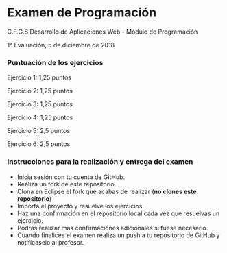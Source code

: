 # Examen de Programación
C.F.G.S Desarrollo de Aplicaciones Web - Módulo de Programación

1ª Evaluación, 5 de diciembre de 2018

### Puntuación de los ejercicios
Ejercicio 1: 1,25 puntos

Ejercicio 2: 1,25 puntos

Ejercicio 3: 1,25 puntos

Ejercicio 4: 1,25 puntos

Ejercicio 5: 2,5 puntos

Ejercicio 6: 2,5 puntos

### Instrucciones para la realización y entrega del examen

* Inicia sesión con tu cuenta de GitHub.
* Realiza un fork de este repositorio.
* Clona en Eclipse el fork que acabas de realizar (**no clones este repositorio**)
* Importa el proyecto y resuelve los ejercicios.
* Haz una confirmación en el repositorio local cada vez que resuelvas un ejercicio.
* Podrás realizar mas confirmaciónes adicionales si fuese necesario.
* Cuando finalices el examen realiza un push a tu repositorio de GitHub y notifícaselo al profesor.

